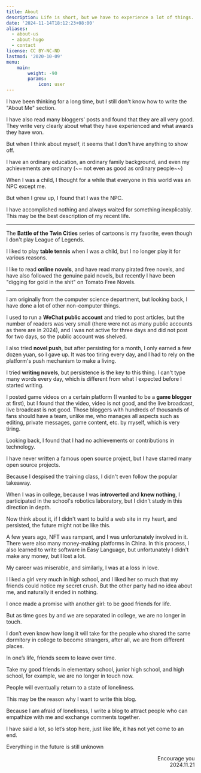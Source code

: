 ```yaml
---
title: About
description: Life is short, but we have to experience a lot of things.
date: '2024-11-14T18:12:23+08:00'
aliases:
  - about-us
  - about-hugo
  - contact
license: CC BY-NC-ND
lastmod: '2020-10-09'
menu:
    main: 
        weight: -90
        params:
            icon: user
---
```


I have been thinking for a long time, but I still don't know how to write the "About Me" section.

I have also read many bloggers' posts and found that they are all very good. They write very clearly about what they have experienced and what awards they have won.

But when I think about myself, it seems that I don't have anything to show off.

I have an ordinary education, an ordinary family background, and even my achievements are ordinary (~~ not even as good as ordinary people~~)

When I was a child, I thought for a while that everyone in this world was an NPC except me.

But when I grew up, I found that I was the NPC.

I have accomplished nothing and always waited for something inexplicably. This may be the best description of my recent life.

---

The **Battle of the Twin Cities** series of cartoons is my favorite, even though I don't play League of Legends.

I liked to play **table tennis** when I was a child, but I no longer play it for various reasons.

I like to read **online novels**, and have read many pirated free novels, and have also followed the genuine paid novels, but recently I have been "digging for gold in the shit" on Tomato Free Novels.

---

I am originally from the computer science department, but looking back, I have done a lot of other non-computer things.

I used to run a **WeChat public account** and tried to post articles, but the number of readers was very small (there were not as many public accounts as there are in 2024), and I was not active for three days and did not post for two days, so the public account was shelved.

I also tried **novel push**, but after persisting for a month, I only earned a few dozen yuan, so I gave up. It was too tiring every day, and I had to rely on the platform's push mechanism to make a living.

I tried **writing novels**, but persistence is the key to this thing. I can't type many words every day, which is different from what I expected before I started writing.

I posted game videos on a certain platform (I wanted to be a **game blogger** at first), but I found that the video, video is not good, and the live broadcast, live broadcast is not good. Those bloggers with hundreds of thousands of fans should have a team, unlike me, who manages all aspects such as editing, private messages, game content, etc. by myself, which is very tiring.

Looking back, I found that I had no achievements or contributions in technology.

I have never written a famous open source project, but I have starred many open source projects.

Because I despised the training class, I didn't even follow the popular takeaway.

When I was in college, because I was **introverted** and **knew nothing**, I participated in the school's robotics laboratory, but I didn't study in this direction in depth.

Now think about it, if I didn't want to build a web site in my heart, and persisted, the future might not be like this.

A few years ago, NFT was rampant, and I was unfortunately involved in it. There were also many money-making platforms in China. In this process, I also learned to write software in Easy Language, but unfortunately I didn't make any money, but I lost a lot.

My career was miserable, and similarly, I was at a loss in love.

I liked a girl very much in high school, and I liked her so much that my friends could notice my secret crush. But the other party had no idea about me, and naturally it ended in nothing.

I once made a promise with another girl: to be good friends for life.

But as time goes by and we are separated in college, we are no longer in touch.

I don’t even know how long it will take for the people who shared the same dormitory in college to become strangers, after all, we are from different places.

In one’s life, friends seem to leave over time.

Take my good friends in elementary school, junior high school, and high school, for example, we are no longer in touch now.

People will eventually return to a state of loneliness.

This may be the reason why I want to write this blog.

Because I am afraid of loneliness, I write a blog to attract people who can empathize with me and exchange comments together.

I have said a lot, so let’s stop here, just like life, it has not yet come to an end.

Everything in the future is still unknown

<span style="float: right">Encourage you</span> <br>
<span style="float: right">2024.11.21</span>